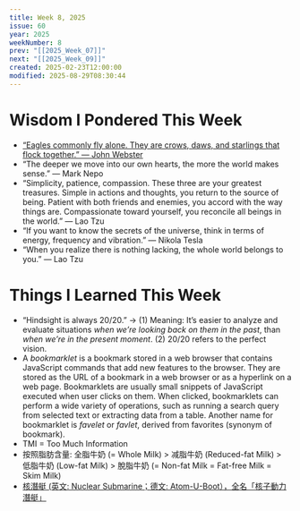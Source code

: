 ```yaml
---
title: Week 8, 2025
issue: 60
year: 2025
weekNumber: 8
prev: "[[2025_Week_07]]"
next: "[[2025_Week_09]]"
created: 2025-02-23T12:00:00
modified: 2025-08-29T08:30:44
---
```


# Wisdom I Pondered This Week

* [“Eagles commonly fly alone. They are crows, daws, and starlings that flock together.” — John Webster](https://www.brainyquote.com/quotes/john_webster_399495)
* “The deeper we move into our own hearts, the more the world makes sense.” — Mark Nepo
* “Simplicity, patience, compassion. These three are your greatest treasures. Simple in actions and thoughts, you return to the source of being. Patient with both friends and enemies, you accord with the way things are. Compassionate toward yourself, you reconcile all beings in the world.” — Lao Tzu
* “If you want to know the secrets of the universe, think in terms of energy, frequency and vibration.” — Nikola Tesla
* “When you realize there is nothing lacking, the whole world belongs to you.” — Lao Tzu

# Things I Learned This Week

* “Hindsight is always 20/20.” → (1) Meaning: It’s easier to analyze and evaluate situations _when we’re looking back on them in the past_, than _when we’re in the present moment_. (2) 20/20 refers to the perfect vision.
* A _bookmarklet_ is a bookmark stored in a web browser that contains JavaScript commands that add new features to the browser. They are stored as the URL of a bookmark in a web browser or as a hyperlink on a web page. Bookmarklets are usually small snippets of JavaScript executed when user clicks on them. When clicked, bookmarklets can perform a wide variety of operations, such as running a search query from selected text or extracting data from a table. Another name for bookmarklet is _favelet_ or _favlet_, derived from favorites (synonym of bookmark).
* TMI = Too Much Information
* 按照脂肪含量: 全脂牛奶 (= Whole Milk) \> 减脂牛奶 (Reduced-fat Milk) \> 低脂牛奶 (Low-fat Milk) \> 脫脂牛奶 (= Non-fat Milk = Fat-free Milk = Skim Milk)
* [核潛艇 (英文: Nuclear Submarine；德文: Atom-U-Boot），全名「核子動力潛艇」](https://www.google.com/search?q=Nuclear%20Submarine)
